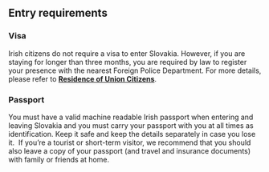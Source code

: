 ## Entry requirements

### **Visa**

Irish citizens do not require a visa to enter Slovakia. However, if you are staying for longer than three months, you are required by law to register your presence with the nearest Foreign Police Department. For more details, please refer to [**Residence of Union Citizens**](https://www.slovensko.sk/en/life-situation/life-situation/_residence-of-union-citizens-an/).

### Passport

You must have a valid machine readable Irish passport when entering and leaving Slovakia and you must carry your passport with you at all times as identification. Keep it safe and keep the details separately in case you lose it.  If you’re a tourist or short-term visitor, we recommend that you should also leave a copy of your passport (and travel and insurance documents) with family or friends at home.